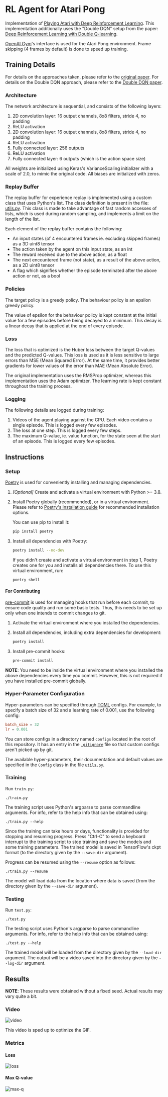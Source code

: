 # RL Agent for Atari Pong

Implementation of [Playing Atari with Deep Reinforcement Learning](https://arxiv.org/abs/1312.5602).
This implementation additionally uses the "Double DQN" setup from the paper: [Deep Reinforcement Learning with Double Q-learning](https://arxiv.org/abs/1509.06461).

[OpenAI Gym](https://github.com/openai/gym)'s interface is used for the Atari Pong environment.
Frame skipping (4 frames by default) is done to speed up training.

## Training Details
For details on the approaches taken, please refer to the [original paper](https://arxiv.org/abs/1312.5602).
For details on the Double DQN approach, please refer to the [Double DQN paper](https://arxiv.org/abs/1509.06461).

### Architecture
The network architecture is sequential, and consists of the following layers:
1. 2D convolution layer: 16 output channels, 8x8 filters, stride 4, no padding
2. ReLU activation
3. 2D convolution layer: 16 output channels, 8x8 filters, stride 4, no padding
4. ReLU activation
5. Fully connected layer: 256 outputs
6. ReLU activation
7. Fully connected layer: 6 outputs (which is the action space size)

All weights are initialized using Keras's VarianceScaling initializer with a scale of 2.0, to mimic the original code.
All biases are initialized with zeros.

### Replay Buffer
The replay buffer for experience replay is implemented using a custom class that uses Python's list.
The class definition is present in the file: [utils.py](https://github.com/rharish101/PongRL/blob/master/utils.py#L12).
This class is made to take advantage of fast random accesses of lists, which is used during random sampling, and implements a limit on the length of the list.

Each element of the replay buffer contains the following:
* An input states (of 4 encountered frames ie. excluding skipped frames) as a 3D uint8 tensor
* The action taken by the agent on this input state, as an int
* The reward received due to the above action, as a float
* The next encountered frame (not state), as a result of the above action, as a 2D uint8 tensor
* A flag which signifies whether the episode terminated after the above action or not, as a bool

### Policies
The target policy is a greedy policy.
The behaviour policy is an epsilon greedy policy.

The value of epsilon for the behaviour policy is kept constant at the initial value for a few episodes before being decayed to a minimum.
This decay is a linear decay that is applied at the end of every episode.

### Loss
The loss that is optimized is the Huber loss between the target Q-values and the predicted Q-values.
This loss is used as it is less sensitive to large errors than MSE (Mean Squared Error).
At the same time, it provides better gradients for lower values of the error than MAE (Mean Absolute Error).

The original implementation uses the RMSProp optimizer, whereas this implementation uses the Adam optimizer.
The learning rate is kept constant throughout the training process.

### Logging
The following details are logged during training:
1. Videos of the agent playing against the CPU. Each video contains a single episode. This is logged every few episodes.
2. The loss at one step. This is logged every few steps.
3. The maximum Q-value, ie. value function, for the state seen at the start of an episode. This is logged every few episodes.

## Instructions

### Setup
[Poetry](https://python-poetry.org/) is used for conveniently installing and managing dependencies.

1. *[Optional]* Create and activate a virtual environment with Python >= 3.8.

2. Install Poetry globally (recommended), or in a virtual environment.
    Please refer to [Poetry's installation guide](https://python-poetry.org/docs/#installation) for recommended installation options.

    You can use pip to install it:
    ```sh
    pip install poetry
    ```

3. Install all dependencies with Poetry:
    ```sh
    poetry install --no-dev
    ```

    If you didn't create and activate a virtual environment in step 1, Poetry creates one for you and installs all dependencies there.
    To use this virtual environment, run:
    ```sh
    poetry shell
    ```

#### For Contributing
[pre-commit](https://pre-commit.com/) is used for managing hooks that run before each commit, to ensure code quality and run some basic tests.
Thus, this needs to be set up only when one intends to commit changes to git.

1. Activate the virtual environment where you installed the dependencies.

2. Install all dependencies, including extra dependencies for development:
    ```sh
    poetry install
    ```

3. Install pre-commit hooks:
    ```sh
    pre-commit install
    ```

**NOTE**: You need to be inside the virtual environment where you installed the above dependencies every time you commit.
However, this is not required if you have installed pre-commit globally.

### Hyper-Parameter Configuration
Hyper-parameters can be specified through [TOML](https://toml.io/en/) configs.
For example, to specify a batch size of 32 and a learning rate of 0.001, use the following config:
```toml
batch_size = 32
lr = 0.001
```

You can store configs in a directory named `configs` located in the root of this repository.
It has an entry in the [`.gitignore`](./.gitignore) file so that custom configs aren't picked up by git.

The available hyper-parameters, their documentation and default values are specified in the `Config` class in the file [`utils.py`](./utils.py).

### Training
Run `train.py`:
```
./train.py
```

The training script uses Python's argparse to parse commandline arguments.
For info, refer to the help info that can be obtained using:
```
./train.py --help
```

Since the training can take hours or days, functionality is provided for stopping and resuming progress.
Press "Ctrl-C" to send a keyboard interrupt to the training script to stop training and save the models and some training parameters.
The trained model is saved in TensorFlow's ckpt format (to the directory given by the `--save-dir` argument).

Progress can be resumed using the `--resume` option as follows:
```
./train.py --resume
```
The model will load data from the location where data is saved (from the directory given by the `--save-dir` argument).

### Testing
Run `test.py`:
```
./test.py
```

The testing script uses Python's argparse to parse commandline arguments.
For info, refer to the help info that can be obtained using:
```
./test.py --help
```

The trained model will be loaded from the directory given by the `--load-dir` argument.
The output will be a video saved into the directory given by the `--log-dir` argument.

## Results

**NOTE**: These results were obtained without a fixed seed.
Actual results may vary quite a bit.

### Video
![video](./images/play.gif)

This video is sped up to optimize the GIF.

### Metrics
#### Loss
![loss](./images/loss.png)

#### Max Q-value
![max-q](./images/max-q.png)
